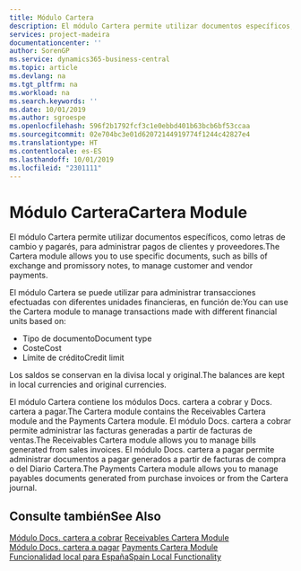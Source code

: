 ```yaml
---
title: Módulo Cartera
description: El módulo Cartera permite utilizar documentos específicos, como letras de cambio y pagarés, para administrar pagos de clientes y proveedores.
services: project-madeira
documentationcenter: ''
author: SorenGP
ms.service: dynamics365-business-central
ms.topic: article
ms.devlang: na
ms.tgt_pltfrm: na
ms.workload: na
ms.search.keywords: ''
ms.date: 10/01/2019
ms.author: sgroespe
ms.openlocfilehash: 596f2b1792fcf3c1e0ebbd401b63bcb6bf53ccaa
ms.sourcegitcommit: 02e704bc3e01d62072144919774f1244c42827e4
ms.translationtype: HT
ms.contentlocale: es-ES
ms.lasthandoff: 10/01/2019
ms.locfileid: "2301111"
---
```

# <a name="cartera-module"></a><span data-ttu-id="6fbfc-103">Módulo Cartera</span><span class="sxs-lookup"><span data-stu-id="6fbfc-103">Cartera Module</span></span>
<span data-ttu-id="6fbfc-104">El módulo Cartera permite utilizar documentos específicos, como letras de cambio y pagarés, para administrar pagos de clientes y proveedores.</span><span class="sxs-lookup"><span data-stu-id="6fbfc-104">The Cartera module allows you to use specific documents, such as bills of exchange and promissory notes, to manage customer and vendor payments.</span></span>  

<span data-ttu-id="6fbfc-105">El módulo Cartera se puede utilizar para administrar transacciones efectuadas con diferentes unidades financieras, en función de:</span><span class="sxs-lookup"><span data-stu-id="6fbfc-105">You can use the Cartera module to manage transactions made with different financial units based on:</span></span>  

- <span data-ttu-id="6fbfc-106">Tipo de documento</span><span class="sxs-lookup"><span data-stu-id="6fbfc-106">Document type</span></span>  
- <span data-ttu-id="6fbfc-107">Coste</span><span class="sxs-lookup"><span data-stu-id="6fbfc-107">Cost</span></span>  
- <span data-ttu-id="6fbfc-108">Límite de crédito</span><span class="sxs-lookup"><span data-stu-id="6fbfc-108">Credit limit</span></span>  

<span data-ttu-id="6fbfc-109">Los saldos se conservan en la divisa local y original.</span><span class="sxs-lookup"><span data-stu-id="6fbfc-109">The balances are kept in local currencies and original currencies.</span></span>  

<span data-ttu-id="6fbfc-110">El módulo Cartera contiene los módulos Docs. cartera a cobrar y Docs. cartera a pagar.</span><span class="sxs-lookup"><span data-stu-id="6fbfc-110">The Cartera module contains the Receivables Cartera module and the Payments Cartera module.</span></span> <span data-ttu-id="6fbfc-111">El módulo Docs. cartera a cobrar permite administrar las facturas generadas a partir de facturas de ventas.</span><span class="sxs-lookup"><span data-stu-id="6fbfc-111">The Receivables Cartera module allows you to manage bills generated from sales invoices.</span></span> <span data-ttu-id="6fbfc-112">El módulo Docs. cartera a pagar permite administrar documentos a pagar generados a partir de facturas de compra o del Diario Cartera.</span><span class="sxs-lookup"><span data-stu-id="6fbfc-112">The Payments Cartera module allows you to manage payables documents generated from purchase invoices or from the Cartera journal.</span></span>  

## <a name="see-also"></a><span data-ttu-id="6fbfc-113">Consulte también</span><span class="sxs-lookup"><span data-stu-id="6fbfc-113">See Also</span></span>  
 <span data-ttu-id="6fbfc-114">[Módulo Docs. cartera a cobrar](receivables-cartera-module.md) </span><span class="sxs-lookup"><span data-stu-id="6fbfc-114">[Receivables Cartera Module](receivables-cartera-module.md) </span></span>  
 <span data-ttu-id="6fbfc-115">[Módulo Docs. cartera a pagar](payments-cartera-module.md) </span><span class="sxs-lookup"><span data-stu-id="6fbfc-115">[Payments Cartera Module](payments-cartera-module.md) </span></span>  
 [<span data-ttu-id="6fbfc-116">Funcionalidad local para España</span><span class="sxs-lookup"><span data-stu-id="6fbfc-116">Spain Local Functionality</span></span>](spain-local-functionality.md)
